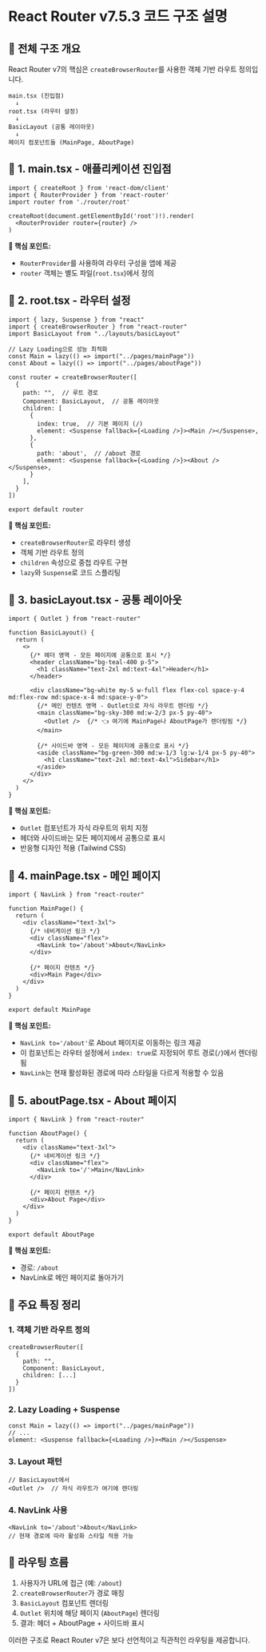 # React Router v7.5.3 코드 구조 설명

## 🚀 전체 구조 개요

React Router v7의 핵심은 `createBrowserRouter`를 사용한 객체 기반 라우트 정의입니다. 

```
main.tsx (진입점)
  ↓
root.tsx (라우터 설정)
  ↓
BasicLayout (공통 레이아웃)
  ↓
페이지 컴포넌트들 (MainPage, AboutPage)
```

## 📁 1. main.tsx - 애플리케이션 진입점

```tsx
import { createRoot } from 'react-dom/client'
import { RouterProvider } from 'react-router'
import router from './router/root'

createRoot(document.getElementById('root')!).render(
  <RouterProvider router={router} />
)
```

**🔑 핵심 포인트:**
- `RouterProvider`를 사용하여 라우터 구성을 앱에 제공
- `router` 객체는 별도 파일(`root.tsx`)에서 정의

## 📁 2. root.tsx - 라우터 설정

```tsx
import { lazy, Suspense } from "react"
import { createBrowserRouter } from "react-router"
import BasicLayout from "../layouts/basicLayout"

// Lazy Loading으로 성능 최적화
const Main = lazy(() => import("../pages/mainPage"))
const About = lazy(() => import("../pages/aboutPage"))

const router = createBrowserRouter([
  {
    path: "",  // 루트 경로
    Component: BasicLayout,  // 공통 레이아웃
    children: [
      {
        index: true,  // 기본 페이지 (/)
        element: <Suspense fallback={<Loading />}><Main /></Suspense>,
      },
      {
        path: 'about',  // /about 경로
        element: <Suspense fallback={<Loading />}><About /></Suspense>,
      }
    ],
  } 
])

export default router
```

**🔑 핵심 포인트:**
- `createBrowserRouter`로 라우터 생성
- 객체 기반 라우트 정의
- `children` 속성으로 중첩 라우트 구현
- `lazy`와 `Suspense`로 코드 스플리팅

## 📁 3. basicLayout.tsx - 공통 레이아웃

```tsx
import { Outlet } from "react-router"

function BasicLayout() {
  return (
    <>
      {/* 헤더 영역 - 모든 페이지에 공통으로 표시 */}
      <header className="bg-teal-400 p-5">
        <h1 className="text-2xl md:text-4xl">Header</h1>
      </header>
      
      <div className="bg-white my-5 w-full flex flex-col space-y-4 md:flex-row md:space-x-4 md:space-y-0">
        {/* 메인 컨텐츠 영역 - Outlet으로 자식 라우트 렌더링 */}
        <main className="bg-sky-300 md:w-2/3 px-5 py-40">
          <Outlet />  {/* 👈 여기에 MainPage나 AboutPage가 렌더링됨 */}
        </main>
        
        {/* 사이드바 영역 - 모든 페이지에 공통으로 표시 */}
        <aside className="bg-green-300 md:w-1/3 lg:w-1/4 px-5 py-40">
          <h1 className="text-2xl md:text-4xl">Sidebar</h1>
        </aside>
      </div>
    </>
  )
}
```

**🔑 핵심 포인트:**
- `Outlet` 컴포넌트가 자식 라우트의 위치 지정
- 헤더와 사이드바는 모든 페이지에서 공통으로 표시
- 반응형 디자인 적용 (Tailwind CSS)

## 📁 4. mainPage.tsx - 메인 페이지

```tsx
import { NavLink } from "react-router"

function MainPage() {
  return ( 
    <div className="text-3xl">
      {/* 네비게이션 링크 */}
      <div className="flex">
        <NavLink to='/about'>About</NavLink>
      </div>

      {/* 페이지 컨텐츠 */}
      <div>Main Page</div>
    </div>
  )
}

export default MainPage
```

**🔑 핵심 포인트:**
- `NavLink to='/about'`로 About 페이지로 이동하는 링크 제공
- 이 컴포넌트는 라우터 설정에서 `index: true`로 지정되어 루트 경로(`/`)에서 렌더링됨
- `NavLink`는 현재 활성화된 경로에 따라 스타일을 다르게 적용할 수 있음

## 📁 5. aboutPage.tsx - About 페이지

```tsx
import { NavLink } from "react-router"

function AboutPage() {
  return ( 
    <div className="text-3xl">
      {/* 네비게이션 링크 */}
      <div className="flex">
        <NavLink to='/'>Main</NavLink>
      </div>

      {/* 페이지 컨텐츠 */}
      <div>About Page</div>
    </div>
  )
}

export default AboutPage
```

**🔑 핵심 포인트:**
- 경로: `/about`
- NavLink로 메인 페이지로 돌아가기

## 🎯 주요 특징 정리

### 1. 객체 기반 라우트 정의
```tsx
createBrowserRouter([
  {
    path: "",
    Component: BasicLayout,
    children: [...]
  }
])
```

### 2. Lazy Loading + Suspense
```tsx
const Main = lazy(() => import("../pages/mainPage"))
// ...
element: <Suspense fallback={<Loading />}><Main /></Suspense>
```

### 3. Layout 패턴
```tsx
// BasicLayout에서
<Outlet />  // 자식 라우트가 여기에 렌더링
```

### 4. NavLink 사용
```tsx
<NavLink to='/about'>About</NavLink>
// 현재 경로에 따라 활성화 스타일 적용 가능
```

## 🔄 라우팅 흐름

1. 사용자가 URL에 접근 (예: `/about`)
2. `createBrowserRouter`가 경로 매칭
3. `BasicLayout` 컴포넌트 렌더링
4. `Outlet` 위치에 해당 페이지 (`AboutPage`) 렌더링
5. 결과: 헤더 + AboutPage + 사이드바 표시

이러한 구조로 React Router v7은 보다 선언적이고 직관적인 라우팅을 제공합니다.
